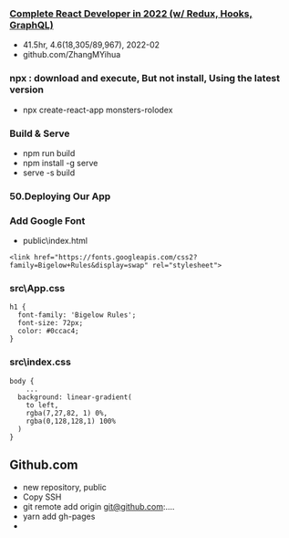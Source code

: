### [Complete React Developer in 2022 (w/ Redux, Hooks, GraphQL)](https://www.udemy.com/course/complete-react-developer-zero-to-mastery/)
- 41.5hr, 4.6(18,305/89,967), 2022-02 
- github.com/ZhangMYihua

### npx : download and execute, But not install, Using the latest version
- npx create-react-app monsters-rolodex

### Build & Serve
- npm run build
- npm install -g serve 
- serve -s build

### 50.Deploying Our App
### Add Google Font 
- public\index.html
```
<link href="https://fonts.googleapis.com/css2?family=Bigelow+Rules&display=swap" rel="stylesheet">
```

### src\App.css
```
h1 {
  font-family: 'Bigelow Rules';
  font-size: 72px;
  color: #0ccac4;
}
```
### src\index.css
```
body {
	...
  background: linear-gradient(
    to left,
    rgba(7,27,82, 1) 0%,
    rgba(0,128,128,1) 100%
  )
}
```

## Github.com 
- new repository, public
- Copy SSH
- git remote add origin git@github.com:....
- yarn add gh-pages
- 